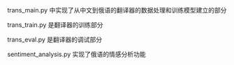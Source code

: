 trans_main.py 中实现了从中文到俄语的翻译器的数据处理和训练模型建立的部分

trans_train.py 是翻译器的训练部分

trans_eval.py 是翻译器的调试部分

sentiment_analysis.py 实现了俄语的情感分析功能

